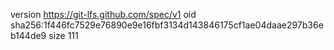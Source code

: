 version https://git-lfs.github.com/spec/v1
oid sha256:1f446fc7529e76890e9e16fbf3134d143846175cf1ae04daae297b36eb144de9
size 111
